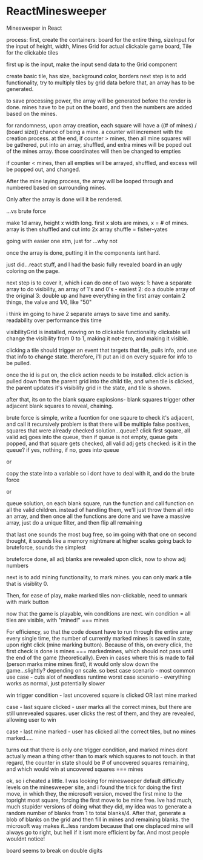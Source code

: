 # ReactMinesweeper
Minesweeper in React

process:
first, create the containers:
board for the entire thing,
sizeInput for the input of height, width, Mines
Grid for actual clickable game board,
Tile for the clickable tiles

first up is the input, make the input send data to the Grid component


create basic tile, has size, background color, borders
next step is to add functionality, try to multiply tiles by grid data
before that, an array has to be generated.

to save processing power, the array will be generated before the render is done.
mines have to be put on the board, and then the numbers are added based on the mines.

for randomness, upon array creation, each square will have a  ((# of mines) / (board size)) chance of being a mine.
a counter will increment with the creation process.
at the end, if counter >  mines, then all mine squares will be gathered, put into an array, shuffled, and extra mines will be poped out of the mines array. those coordinates will then be changed to empties

if counter < mines, then all empties will be arrayed, shuffled, and excess will be popped out, and changed.

After the mine laying process, the array will be looped through and numbered based on surrounding mines.

Only after the array is done will it be rendered.

...vs brute force

make 1d array, height x width long. first x slots are mines, x =  # of mines. array is then shuffled and cut into 2x array
shuffle = fisher-yates

going with easier one atm, just for ...why not

once the array is done, putting it in the components isnt hard.

just did...react stuff, and I had the basic fully revealed board in an ugly coloring on the page.

next step is to cover it, which i can do one of two ways:
1: have a separate array to do visibility, an array of 1's and 0's -  easiest
2: do a double array of the original
3: double up and have everything in the first array contain 2 things, the value and 1/0, like "50"

i think im going to have 2 separate arrays to save time and sanity. readability over performance this time

visibilityGrid is installed, moving on to clickable functionality
clickable will change the visibility from 0 to 1, making it not-zero, and making it visible.

clicking a tile should trigger an event that targets that tile, pulls info, and use that info to change state. therefore, i'll put an id on every square for info to be pulled.

once the id is put on, the click action needs to be installed.
click action is pulled down from the parent grid into the child tile, and when tile is clicked,
the parent updates it's visibility grid in the state, and tile is shown.

after that, its on to the blank square explosions- blank squares trigger other adjacent
blank squares to reveal, chaining.

brute force is simple, write a fucntion for one sqaure to check it's adjacent, and call it recursively
problem is that there will be multiple false positives, squares that were already checked
solution...queue?
click first square, all valid adj goes into the queue, then if queue is not empty, queue gets popped, and that square
gets checked, all valid adj gets checked: is it in the queue? if yes, nothing, if no, goes into queue

or

copy the state into a variable so i dont have to deal with it, and do the brute force

or

queue solution, on each blank square, run the function and call function on all the valid children. instead of handling them, we'll just throw them all into an array, and then once all the functions are done and we have a massive array, just do a unique filter, and then flip all remaining

that last one sounds the most bug free, so im going with that one
on second thought, it sounds like a memory nightmare at higher scales
going back to bruteforce, sounds the simplest

bruteforce done, all adj blanks are revealed upon click, now to show adj numbers

next is to add mining functionality, to mark mines.
you can only mark a tile that is visiblity 0.

Then, for ease of play, make marked tiles non-clickable, need to unmark with mark button

now that the game is playable, win conditions are next.
win condition = all tiles are visible, with "mined!" === mines

For efficiency, so that the code doesnt have to run through the entire array every single time, the number of currently
marked mines is saved in state, upon right click (mine marking button). Because of this, on every click,
the first check is done is mines === markedmines, which should not pass until the end of the game (theoretically).
Even in cases where this is made to fail (person marks mine mines first), it would only slow down the game...slightly? depending on scale.
so best case scenario - most common use case - cuts alot of needless runtime
worst case scenario - everything works as normal, just potentially slower

win trigger condition - last uncovered square is clicked OR last mine marked

case - last square clicked - user marks all the correct mines, but there are still unrevealed squares. user clicks the
rest of them, and they are revealed, allowing user to win

case - last mine marked - user has clicked all the correct tiles, but no mines marked.....

turns out that there is only one trigger condition, and marked mines dont actually mean a thing other than
to mark which squares to not touch. in that regard, the counter in state should be # of uncovered squares remaining,
and which would win at uncovered squares === mines

ok, so i cheated a little. I was looking for minesweeper default difficulty levels on the minesweeper site, and i
found the trick for doing the first move, in which they, the microsoft version, moved the first mine to the topright
most square, forcing the first move to be mine free. Ive had much, much stupider versions of doing what they did,
my idea was to generate a random number of blanks from 1 to total blanks/4. After that, generate a blob of blanks on the grid and then fill in mines and remaining blanks. the microsoft way makes it...less random because that one displaced mine will always go to right, but hell if it isnt more efficient by far. And most people wouldnt notice!

board seems to break on double digits
